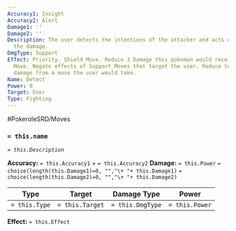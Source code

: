 ```yaml
---
Accuracy1: Insight
Accuracy2: Alert
Damage1: ''
Damage2: ''
Description: The user detects the intentions of the attacker and acts out to minimize
  the damage.
DmgType: Support
Effect: Priority. Shield Move. Reduce 3 Damage this pokemon would receive from a Damaging
  Move. Negate effects of Support Moves that target the user. Reduce to zero the set
  damage from a move the user would take.
Name: Detect
Power: 0
Target: User
Type: Fighting
---
```


#PokeroleSRD/Moves

### `= this.name` 
*`= this.Description`*

**Accuracy:** `= this.Accuracy1` + `= this.Accuracy2`
**Damage:** `= this.Power` `= choice(length(this.Damage1)=0, "","\+ "+ this.Damage1)` `= choice(length(this.Damage2)=0, "","\+ "+ this.Damage2)`

| Type          | Target          | Damage Type          | Power          |
| ------------- | --------------- | ---------------- | -------------- |
| `= this.Type` | `= this.Target` | `= this.DmgType` | `= this.Power` | 

**Effect:** `= this.Effect`